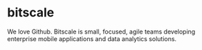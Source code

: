 # bitscale
We love Github. Bitscale is small, focused, agile teams developing enterprise mobile applications and data analytics solutions.

